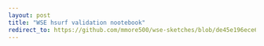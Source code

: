 ```yaml
---
layout: post
title: "WSE hsurf validation nootebook"
redirect_to: https://github.com/mmore500/wse-sketches/blob/de45e196ece612bbf30de09e8be93cf0eb92f3d5/binder/genome_hsurftiltedsticky_tagged.ipynb
---
```

